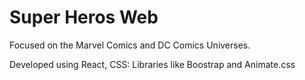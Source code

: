 # Super Heros Web

Focused on the Marvel Comics and DC Comics Universes.


Developed using React, CSS: Libraries like Boostrap and Animate.css